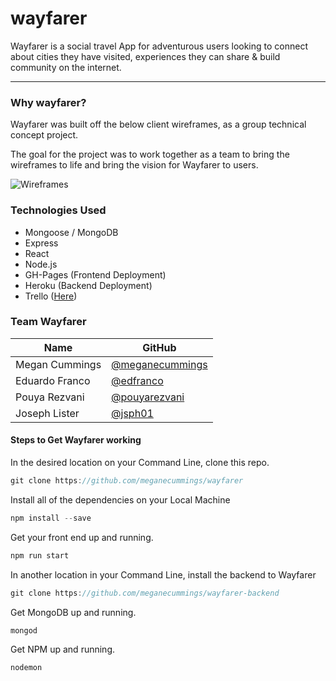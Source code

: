 # wayfarer


Wayfarer is a social travel App for adventurous users looking to connect about cities they have visited, experiences they can share &amp; build community on the internet.

---

### Why wayfarer?

Wayfarer was built off the below client wireframes, as a group technical concept project. 

The goal for the project was to work together as a team to bring the wireframes to life and bring the vision for Wayfarer to  users.


![Wireframes](https://raw.git.generalassemb.ly/sf-sei-3/project-02/master/wireframes.png)


### Technologies Used

* Mongoose / MongoDB
* Express
* React
* Node.js
* GH-Pages (Frontend Deployment)
* Heroku (Backend Deployment)
* Trello ([Here](https://trello.com/b/mFlyyjpM/project-wayfarer))

### Team Wayfarer

Name | GitHub 
------------ | -------------
Megan Cummings | [@meganecummings](https://github.com/meganecummings)
Eduardo Franco | [@edfranco](https://github.com/edfranco)
Pouya Rezvani | [@pouyarezvani](https://github.com/pouyarezvani)
Joseph Lister | [@jsph01](https://github.com/jsph01)


#### Steps to Get Wayfarer working

In the desired location on your Command Line, clone this repo.

```javascript
git clone https://github.com/meganecummings/wayfarer
```

Install all of the dependencies on your Local Machine

```javascript
npm install --save
```

Get your front end up and running. 

```javascript
npm run start
```

In another location in your Command Line, install the backend to Wayfarer 

```javascript
git clone https://github.com/meganecummings/wayfarer-backend
```

Get MongoDB up and running.

```javascript
mongod
```

Get NPM up and running.

```javascript
nodemon
```


